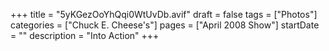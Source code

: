 +++
title = "5yKGezOoYhQqi0WtUvDb.avif"
draft = false
tags = ["Photos"]
categories = ["Chuck E. Cheese's"]
pages = ["April 2008 Show"]
startDate = ""
description = "Into Action"
+++
